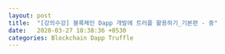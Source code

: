```yaml
---
layout: post
title:  "[강의수강] 블록체인 Dapp 개발에 트러플 활용하기_기본편 - 중"
date:   2020-03-27 18:38:36 +0530
categories: Blockchain Dapp Truffle
---
```



